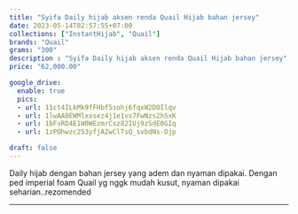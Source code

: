 ```yaml
---
title: "Syifa Daily hijab aksen renda Quail Hijab bahan jersey"
date: 2023-05-14T02:57:55+07:00
collections: ["InstantHijab", "Quail"]
brands: "Quail"
grams: "300"
description : "Syifa Daily hijab aksen renda Quail Hijab bahan jersey"
price: "62,000.00"

google_drive:
  enable: true
  pics:
  - url: 11ct4ILkMk9fFHbf5sohj6fqxW2DOIlqv
  - url: 1lwAA0EWMlxxsez4j1e1vx7FwNzs2hSxK
  - url: 1bFsRD4E1W0WEzmrCsz82IUj9zSdE0GIq
  - url: 1zPOhwzc2S3yfjAZwClTsQ_svbdNs-Ojp

draft: false
---
```


Daily hijab dengan bahan jersey yang adem dan nyaman dipakai. Dengan ped imperial foam Quail yg nggk mudah kusut, nyaman dipakai seharian..rezomended

---------      
  
